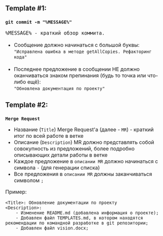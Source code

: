 ## Template #1:
### `git commit -m "%MESSAGE%"`
<span style="font-size: 18px">

    %MESSAGE% - краткий обзор коммита.
</span>
<span style="font-size: 16px">
<ul>
    <li> 
        Сообщение должно начинаться с большой буквы:
        <br>
        <code>"Исправлена ошибка в методе getAllCopies. Рефакторинг кода"</code>
    </li>
    <br>
    <li>
        Последнее предложение в сообщении НЕ должно оканчиваться знаком препинания (будь то точка или что-либо ещё):
        <br>
        <code>"Обновлена документация по проекту"</code>
    </li>
</ul>
</span>


## Template #2:
### `Merge Request`
<span style="font-size: 16px">
<ul>
    <li>
        Название (<code>Title</code>) Merge Request'a (далее - <code>MR</code>) - краткий итог по всей работе в ветке
        <br>
    </li>
    <li>
        Описание (<code>Description</code>) MR должно представлять собой совокупность из предложений, более подробно описывающих детали работы в ветке
        <br>
    </li>
    <li>
        Каждое предложение в <code>описании MR</code> должно начинаться с символа <code>-</code> (для генерации списка)
        <br>
    </li>
    <li>
        Все предложения в <code>описании MR</code> должны заканчиваться символом <code>;</code>
        <br>
    </li>
</ul>
    Пример:

    <Title>: Обновление документации по проекту
    <Description>:
        - Изменение README.md (добавлена информация о проекте);
        - Добавлен файл TEMPLATES.md, в котором находятся рекомендации по командной разработке в git репозитории;
        - Добавлен файл vision.docx;
</span>
